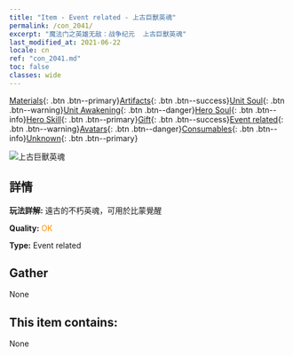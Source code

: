 ```yaml
---
title: "Item - Event related - 上古巨獸英魂"
permalink: /con_2041/
excerpt: "魔法门之英雄无敌：战争纪元  上古巨獸英魂"
last_modified_at: 2021-06-22
locale: cn
ref: "con_2041.md"
toc: false
classes: wide
---
```

 [Materials](/ItemsCN/){: .btn .btn--primary}[Artifacts](/ItemsCN/Artifacts/){: .btn .btn--success}[Unit Soul](/ItemsCN/UnitSoul/){: .btn .btn--warning}[Unit Awakening](/ItemsCN/UnitAwakening/){: .btn .btn--danger}[Hero Soul](/ItemsCN/HeroSoul/){: .btn .btn--info}[Hero Skill](/ItemsCN/HeroSkill/){: .btn .btn--primary}[Gift](/ItemsCN/Gift/){: .btn .btn--success}[Event related](/ItemsCN/Events/){: .btn .btn--warning}[Avatars](/ItemsCN/Avatars/){: .btn .btn--danger}[Consumables](/ItemsCN/Consumables/){: .btn .btn--info}[Unknown](/ItemsCN/Unknown/){: .btn .btn--primary}

 ![上古巨獸英魂](/images/t/juexing_407.png)

## 詳情
 **玩法詳解:** 遠古的不朽英魂，可用於比蒙覺醒

 **Quality:** <span style="color: #FF8C00">OK</span>

 **Type:** Event related

## Gather

  None

## This item contains:

  None

